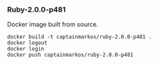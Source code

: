 ### Ruby-2.0.0-p481

Docker image built from source.

```
docker build -t captainmarkos/ruby-2.0.0-p481 .
docker logout
docker login
docker push captainmarkos/ruby-2.0.0-p481
```

